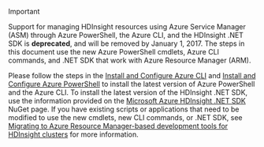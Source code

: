 > [!IMPORTANT]
> Support for managing HDInsight resources using Azure Service Manager (ASM) through Azure PowerShell, the Azure CLI, and the HDInsight .NET SDK is **deprecated**, and will be removed by January 1, 2017. The steps in this document use the new Azure PowerShell cmdlets, Azure CLI commands, and .NET SDK that work with Azure Resource Manager (ARM).
> 
> Please follow the steps in the [Install and Configure Azure CLI](../articles/xplat-cli-install.md) and [Install and Configure Azure PowerShell](../articles/powershell-install-configure.md) to install the latest version of Azure PowerShell and the Azure CLI. To install the latest version of the HDInsight .NET SDK, use the information provided on the [Microsoft Azure HDInsight .NET SDK](https://www.nuget.org/packages/Microsoft.WindowsAzure.Management.HDInsight/) NuGet page. If you have existing scripts or applications that need to be modified to use the new cmdlets, new CLI commands, or .NET SDK, see [Migrating to Azure Resource Manager-based development tools for HDInsight clusters](../articles/hdinsight/hdinsight-hadoop-development-using-azure-resource-manager.md) for more information.
> 
> 

